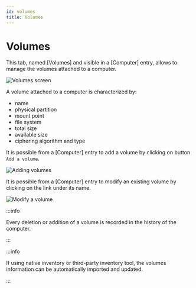 ```yaml
---
id: volumes
title: Volumes
---
```


# Volumes

This tab, named [Volumes] and visible in a
[Computer] entry, allows to manage the volumes attached to a
computer.

![Volumes screen](/modules/assets/images/volumes_list.png)

A volume attached to a computer is characterized by:

- name
- physical partition
- mount point
- file system
- total size
- available size
- ciphering algorithm and type

It is possible from a [Computer] entry to add a volume by
clicking on button `Add a volume`.

![Adding volumes](/modules/assets/images/volumes_add.png)

It is possible from a [Computer] entry to modify an existing
volume by clicking on the link under its name.

![Modify a volume](/modules/assets/images/volumes_update.png)

:::info

Every deletion or addition of a volume is recorded in the history of
the computer.

:::

:::info

If using native inventory or third-party inventory tool, the volumes
information can be automatically imported and updated.

:::
